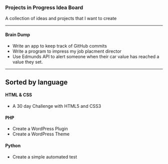 ### Projects in Progress Idea Board
A collection of ideas and projects that I want to create
***

#### Brain Dump
* Write an app to keep track of GitHub commits
* Write a program to impress my job placment director 
* Use Edmunds API to alert someone when their car value has reached a value they set.

***

## Sorted by language
 
#### HTML & CSS
* A 30 day Challenge with HTML5 and CSS3

#### PHP
* Create a WordPress Plugin
* Create a WordPress Theme

#### Python
* Create a simple automated test


